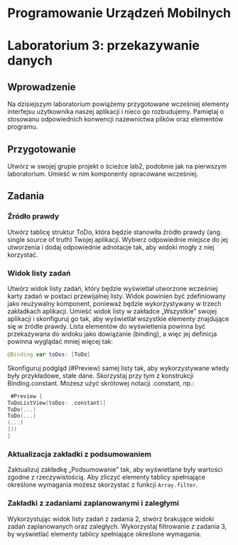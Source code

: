 # Programowanie Urządzeń Mobilnych

# Laboratorium 3: przekazywanie danych
## Wprowadzenie
 Na dzisiejszym laboratorium powiążemy przygotowane wcześniej elementy interfejsu
 użytkownika naszej aplikacji i nieco go rozbudujemy.
 Pamiętaj o stosowanu odpowiednich konwencji nazewnictwa plików oraz elementów
 programu.
## Przygotowanie
Utwórz w swojej grupie projekt o ścieżce lab2, podobnie jak na pierwszym laboratorium.
 Umieść w nim komponenty opracowane wcześniej.


 ## Zadania
 ### Źródło prawdy
Utwórz tablicę struktur ToDo, która będzie stanowiła źródło prawdy (ang. single source
 of truth) Twojej aplikacji. Wybierz odpowiednie miejsce do jej utworzenia i dodaj
 odpowiednie adnotacje tak, aby widoki mogły z niej korzystać.

### Widok listy zadań
 Utwórz widok listy zadań, który będzie wyświetlał utworzone wcześniej karty zadań w
 postaci przewijalnej listy. Widok powinien być zdefiniowany jako reużywalny komponent,
 ponieważ będzie wykorzystywany w trzech zakładkach aplikacji.
 Umieść widok listy w zakładce „Wszystkie” swojej aplikacji i skonfiguruj go tak, aby
 wyświetlał wszystkie elementy znajdujące się w źródle prawdy.
Lista elementów do wyświetlenia powinna być przekazywana do widoku jako dowiązanie
 (binding), a więc jej definicja powinna wyglądać mniej więcej tak:
 ```swift
 @Binding var toDos: [ToDo]
 ```
 Skonfiguruj podgląd (#Preview) samej listy tak, aby wykorzystywane wtedy były
 przykładowe, stałe dane. Skorzystaj przy tym z konstrukcji Binding.constant. Możesz
 użyć skrótowej notacji .constant, np.:
 ```Swift
  #Preview {
 ToDoListView(toDos: .constant([
 ToDo(...)
 ToDo(...)
 (...)
 ]))
 }
 ```

 ### Aktualizacja zakładki z podsumowaniem
 Zaktualizuj zakładkę „Podsumowanie” tak, aby wyświetlane były wartości zgodne z
 rzeczywistością.
 Aby zliczyć elementy tablicy spełniające określone wymagania możesz skorzystać z funkcji
 `Array.filter`.

### Zakładki z zadaniami zaplanowanymi i zaległymi
 Wykorzystując widok listy zadań z zadania 2, stwórz brakujące widoki zadań
 zaplanowanych oraz zaległych.
 Wykorzystaj filtrowanie z zadania 3, by wyświetlać elementy tablicy spełniające określone
 wymagania.